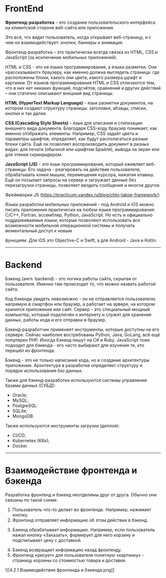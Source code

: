 # FrontEnd

**Фронтенд-разработка** – это создание пользовательского интерфейса на клиентской стороне веб-сайта или приложения.

Это всё, что видит пользователь, когда открывает веб-страницу, и с чем он взаимодействует: кнопки, баннеры и анимация.

Фронтенд-разработка – это практически всегда связка из HTML, CSS и JavaScript (за исключение мобильных приложений).

HTML и CSS - это не языки программирования, а языки разметки. Они «рассказывают» браузеру, как именно должна выглядеть страница: где расположены блоки, какого они цвета, какого размера шрифт и картинки. От языков программирования HTML и CSS отличаются тем, что в них нет никаких функций, подсчётов, сравнений и других действий – они статично описывают внешний вид страницы.

**HTML (HyperText Markup Language)** - язык разметки документов, на котором создают структуру страницы: заголовки, абзацы, списки, кнопки и так далее.

**CSS (Cascading Style Sheets)** - язык для описания и стилизации внешнего вида документа. Благодаря CSS-коду браузер понимает, как именно отображать элементы. Например, CSS задаёт цвета и параметры шрифтов, определяет, как будут располагаться разные блоки сайта. Ещё он позволяет воспроизводить документ в разных видах: для печати (обычной или шрифтом Брайля), вывода на экран или для чтения скринридером.

**JavaScript (JS)** - это язык программирования, который оживляет веб-страницы. Его задача - реагировать на действия пользователя, обрабатывать клики мышки, перемещения курсора, нажатия клавиш. Ещё он посылает запросы на сервер и загружает данные без перезагрузки страницы, позволяет вводить сообщения и многое другое.

Фреймворки JS (https://practicum.yandex.ru/blog/chto-takoe-framework/)

Языки разработки мобильных приложений - под Android и iOS можно писать приложения практически на любом языке программирования: C/C++, Fortran, ассемблер, Python, JavaScript. Но есть и официально поддерживаемые языки, которые позволяют использовать все возможности мобильной операционной системы и получать моментальный доступ к новым

функциям. Для iOS это Objective-C и Swift, а для Android - Java и Kotlin.

---
# Backend

Бэкенд (англ. backend) - это логика работы сайта, скрытая от пользователя. Именно там происходит то, что можно назвать работой сайта.

Код бэкенда увидеть невозможно - он не отправляется пользователю напрямую в смартфон или браузер, а работает на эрвере, на котором хранится приложение или сайт. Сервер - это специальный мощный компьютер, который подключён к интернету и служит для хранения данных, работы кода и его отправки в браузер.

Бэкенд-разработчик применяет инструменты, которые доступны на его сервере. Сейчас наиболее востребованы Python, Java, GoLang, всё ещё популярен РНР. Иногда бэкенд пишут на С# и Ruby. JavaScript тоже подходит для бэкенда - его часто выбирают для изучения те, кто перешёл из фронтенда.

Бэкенд - это не только написание кода, но и создание архитектуры приложения. Архитектура в разработке определяет структуру и порядок использования баз данных.

Также для бэкенд-разработки используются системы управления базами данных (СУБД):
- Oracle;
- MySQL;
- PostgreSQL:
- SQLite;
- MongoDB.

Также используются инструменты загрузки (деплоя):
- CI/CD;
- Kubernetes (K8s);
- Docker.

---

# Взаимодействие фронтенда и бэкенда

Разработка фронтенд и бэкенд неотделимы друг от друга. Обычно они связаны по такой схеме:

1. ﻿﻿﻿Пользователь что-то делает во фронтенде. Например, нажимает кнопку.
2. ﻿﻿﻿Фронтенд отправляет информацию об этом действии в бэкенд.

3) Бэкенд обрабатывает информацию. Например, если пользователь нажал кнопку «Заказать», формирует для него корзину и подсчитывает цену с доставкой.

4. ﻿﻿﻿Бэкенд возвращает информацию назад фронтенду.
5. ﻿﻿﻿Фронтенд «рисует» для пользователя понятную «картинку» - страницу корзины со стоимостью товара и доставки.

![[4.2.1 Взаимодействие фронтенда и бэкенда.png]]